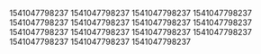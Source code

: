 1541047798237
1541047798237
1541047798237
1541047798237
1541047798237
1541047798237
1541047798237
1541047798237
1541047798237
1541047798237
1541047798237
1541047798237
1541047798237
1541047798237
1541047798237